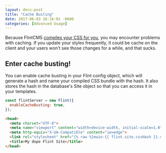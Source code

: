 ```yaml
---
layout: docs-post
title: "Cache Busting"
date: 2017-06-03 16:16:01 -0600
categories: [Advanced Usage]
---
```


Because FlintCMS [compiles your CSS for you](docs/2017-03-03-css-compiling), you may encounter problems with caching. If you update your styles frequently, it could be cache on the client and your users won't see those changes for a while, and that sucks.

## Enter cache busting!

You can enable cache busting in your Flint config object, which will generate a hash and name your compiled CSS bundle with the hash. It also stores the hash in the database's Site object so that you can access it in your templates.

```js
const flintServer = new Flint({
  enableCacheBusting: true,
});
```

```html
<head>
  <meta charset="UTF-8">
  <meta name="viewport" content="width=device-width, initial-scale=1.0">
  <meta http-equiv="X-UA-Compatible" content="ie=edge">
  <link rel="stylesheet" href="{% raw %}main-{{ flint.site.cssHash }}.css{% endraw %}">
  <title>My dope Flint Site</title>
</head>
```